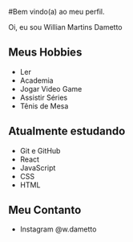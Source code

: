 #Bem vindo(a) ao meu perfil.

Oi, eu sou Willian Martins Dametto

## Meus Hobbies
 
 - Ler
 - Academia
 - Jogar Video Game
 - Assistir Séries 
 - Tênis de Mesa
 
## Atualmente estudando

 - Git e GitHub
 - React
 - JavaScript
 - CSS
 - HTML
 
 
## Meu Contanto

 - Instagram @w.dametto
 
